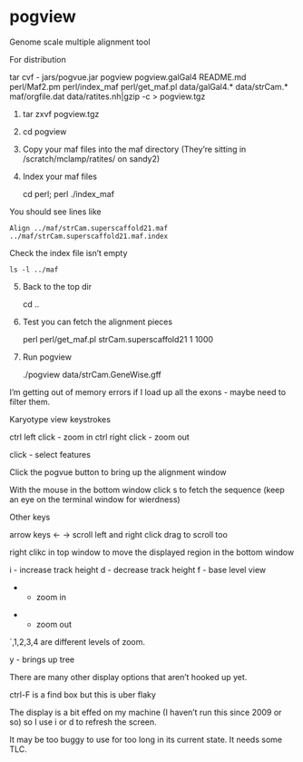 pogview
=======

Genome scale multiple alignment tool


For distribution

tar cvf  - jars/pogvue.jar pogview pogview.galGal4 README.md perl/Maf2.pm perl/index_maf perl/get_maf.pl data/galGal4.* data/strCam.* maf/orgfile.dat data/ratites.nh|gzip -c > pogview.tgz

1. tar zxvf pogview.tgz

2. cd pogview

3. Copy your maf files into the maf directory (They’re sitting in /scratch/mclamp/ratites/ on sandy2)

4. Index your maf files

      cd  perl;  perl ./index_maf

You should see lines like 

    Align ../maf/strCam.superscaffold21.maf ../maf/strCam.superscaffold21.maf.index

Check the index file isn’t empty

    ls -l ../maf

5. Back to the top dir

   cd ..

6. Test you can fetch the alignment pieces

    perl perl/get_maf.pl strCam.superscaffold21 1 1000

7.  Run pogview

    ./pogview data/strCam.GeneWise.gff

I’m getting out of memory errors if I load up all the exons - maybe need to filter them.


Karyotype view keystrokes

ctrl left click - zoom in
ctrl right click - zoom out

click - select features

Click the pogvue button to bring up the alignment window

With the mouse in the bottom window click s to fetch the sequence (keep an eye on the terminal window for wierdness)

Other keys

arrow keys <- ->  scroll left and right
click drag to scroll too

right clikc in top window to move the displayed region in the bottom window

i - increase track height
d - decrease track height
f - base level view
+ - zoom in
- - zoom out

`,1,2,3,4 are different levels of zoom.

y - brings up tree

There are many other display options that aren’t hooked up yet.


ctrl-F is a find box but this is uber flaky

The display is a bit effed on my machine (I haven’t run this since 2009 or so) so I use i or d to refresh the screen.

It may be too buggy to use for too long in its current state.  It needs some TLC.

